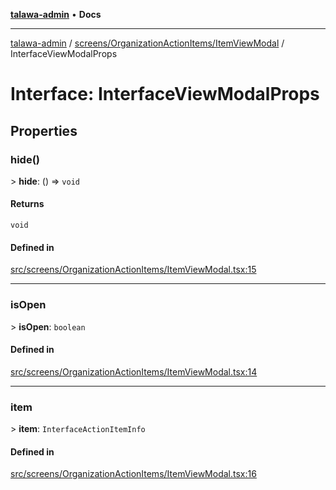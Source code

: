 [**talawa-admin**](../../../../README.md) • **Docs**

***

[talawa-admin](../../../../modules.md) / [screens/OrganizationActionItems/ItemViewModal](../README.md) / InterfaceViewModalProps

# Interface: InterfaceViewModalProps

## Properties

### hide()

\> **hide**: () =\> `void`

#### Returns

`void`

#### Defined in

[src/screens/OrganizationActionItems/ItemViewModal.tsx:15](https://github.com/PalisadoesFoundation/talawa-admin/blob/b465221425f3dcc638f77fbf5f1ccedb8e0dd082/src/screens/OrganizationActionItems/ItemViewModal.tsx#L15)

***

### isOpen

\> **isOpen**: `boolean`

#### Defined in

[src/screens/OrganizationActionItems/ItemViewModal.tsx:14](https://github.com/PalisadoesFoundation/talawa-admin/blob/b465221425f3dcc638f77fbf5f1ccedb8e0dd082/src/screens/OrganizationActionItems/ItemViewModal.tsx#L14)

***

### item

\> **item**: `InterfaceActionItemInfo`

#### Defined in

[src/screens/OrganizationActionItems/ItemViewModal.tsx:16](https://github.com/PalisadoesFoundation/talawa-admin/blob/b465221425f3dcc638f77fbf5f1ccedb8e0dd082/src/screens/OrganizationActionItems/ItemViewModal.tsx#L16)
